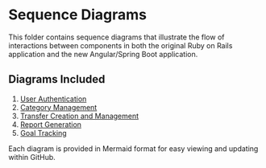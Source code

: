 # Sequence Diagrams

This folder contains sequence diagrams that illustrate the flow of interactions between components in both the original Ruby on Rails application and the new Angular/Spring Boot application.

## Diagrams Included

1. [User Authentication](./auth_sequence.md)
2. [Category Management](./category_sequence.md)
3. [Transfer Creation and Management](./transfer_sequence.md)
4. [Report Generation](./report_sequence.md)
5. [Goal Tracking](./goal_sequence.md)

Each diagram is provided in Mermaid format for easy viewing and updating within GitHub.